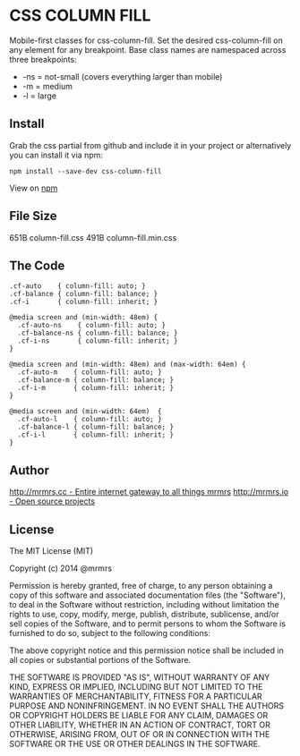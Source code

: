 # CSS COLUMN FILL

  Mobile-first classes for css-column-fill.
  Set the desired css-column-fill on any element for any breakpoint.
  Base class names are namespaced across three breakpoints:

*  -ns = not-small (covers everything larger than mobile)
*  -m  = medium
*  -l  = large

## Install
Grab the css partial from github and include it in your project or alternatively
you can install it via npm:
```
npm install --save-dev css-column-fill
```
View on [npm](https://www.npmjs.org/package/css-column-fill)


## File Size

651B column-fill.css
491B column-fill.min.css

## The Code
```
.cf-auto    { column-fill: auto; }
.cf-balance { column-fill: balance; }
.cf-i       { column-fill: inherit; }

@media screen and (min-width: 48em) {
  .cf-auto-ns    { column-fill: auto; }
  .cf-balance-ns { column-fill: balance; }
  .cf-i-ns       { column-fill: inherit; }
}

@media screen and (min-width: 48em) and (max-width: 64em) {
  .cf-auto-m    { column-fill: auto; }
  .cf-balance-m { column-fill: balance; }
  .cf-i-m       { column-fill: inherit; }
}

@media screen and (min-width: 64em)  {
  .cf-auto-l    { column-fill: auto; }
  .cf-balance-l { column-fill: balance; }
  .cf-i-l       { column-fill: inherit; }
}

```

## Author

[http://mrmrs.cc - Entire internet gateway to all things mrmrs](http://mrmrs.cc)
[http://mrmrs.io - Open source projects](http://mrmrs.io)

## License

The MIT License (MIT)

Copyright (c) 2014 @mrmrs

Permission is hereby granted, free of charge, to any person obtaining a copy
of this software and associated documentation files (the "Software"), to deal
in the Software without restriction, including without limitation the rights
to use, copy, modify, merge, publish, distribute, sublicense, and/or sell
copies of the Software, and to permit persons to whom the Software is
furnished to do so, subject to the following conditions:

The above copyright notice and this permission notice shall be included in
all copies or substantial portions of the Software.

THE SOFTWARE IS PROVIDED "AS IS", WITHOUT WARRANTY OF ANY KIND, EXPRESS OR
IMPLIED, INCLUDING BUT NOT LIMITED TO THE WARRANTIES OF MERCHANTABILITY,
FITNESS FOR A PARTICULAR PURPOSE AND NONINFRINGEMENT. IN NO EVENT SHALL THE
AUTHORS OR COPYRIGHT HOLDERS BE LIABLE FOR ANY CLAIM, DAMAGES OR OTHER
LIABILITY, WHETHER IN AN ACTION OF CONTRACT, TORT OR OTHERWISE, ARISING FROM,
OUT OF OR IN CONNECTION WITH THE SOFTWARE OR THE USE OR OTHER DEALINGS IN
THE SOFTWARE.

